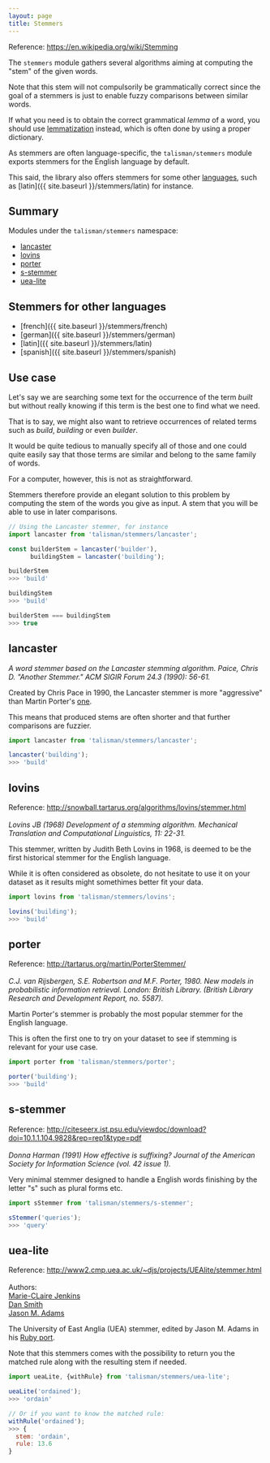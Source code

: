 ```yaml
---
layout: page
title: Stemmers
---
```


<span class="marginnote">
  Reference: <a href="https://en.wikipedia.org/wiki/Stemming">https://en.wikipedia.org/wiki/Stemming</a>
</span>

The `stemmers` module gathers several algorithms aiming at computing the "stem" of the given words.

Note that this stem will not compulsorily be grammatically correct since the goal of a stemmers is just to enable fuzzy comparisons between similar words.

If what you need is to obtain the correct grammatical *lemma* of a word, you should use [lemmatization](https://en.wikipedia.org/wiki/Stemming#Lemmatisation_algorithms) instead, which is often done by using a proper dictionary.

As stemmers are often language-specific, the `talisman/stemmers` module exports stemmers for the English language by default.

This said, the library also offers stemmers for some other [languages](#languages), such as [latin]({{ site.baseurl }}/stemmers/latin) for instance.

## Summary

Modules under the `talisman/stemmers` namespace:

* [lancaster](#lancaster)
* [lovins](#lovins)
* [porter](#porter)
* [s-stemmer](#s-stemmer)
* [uea-lite](#uea-lite)

<h2 id="languages">Stemmers for other languages</h2>

* [french]({{ site.baseurl }}/stemmers/french)
* [german]({{ site.baseurl }}/stemmers/german)
* [latin]({{ site.baseurl }}/stemmers/latin)
* [spanish]({{ site.baseurl }}/stemmers/spanish)

## Use case

Let's say we are searching some text for the occurrence of the term *built* but without really knowing if this term is the best one to find what we need.

That is to say, we might also want to retrieve occurrences of related terms such as *build*, *building* or even *builder*.

It would be quite tedious to manually specify all of those and one could quite easily say that those terms are similar and belong to the same family of words.

For a computer, however, this is not as straightforward.

Stemmers therefore provide an elegant solution to this problem by computing the stem of the words you give as input. A stem that you will be able to use in later comparisons.

```js
// Using the Lancaster stemmer, for instance
import lancaster from 'talisman/stemmers/lancaster';

const builderStem = lancaster('builder'),
      buildingStem = lancaster('building');

builderStem
>>> 'build'

buildingStem
>>> 'build'

builderStem === buildingStem
>>> true
```

<h2 id="lancaster">lancaster</h2>

<span class="marginnote">
  <em>A word stemmer based on the Lancaster stemming algorithm. Paice, Chris D. "Another Stemmer." ACM SIGIR Forum 24.3 (1990): 56-61.</em>
</span>

Created by Chris Pace in 1990, the Lancaster stemmer is more "aggressive" than Martin Porter's [one](#porter).

This means that produced stems are often shorter and that further comparisons are fuzzier.

```js
import lancaster from 'talisman/stemmers/lancaster';

lancaster('building');
>>> 'build'
```

<div id="lancaster-mount"></div>

<h2 id="lovins">lovins</h2>

<span class="marginnote">
  Reference: <a href="http://snowball.tartarus.org/algorithms/lovins/stemmer.html">http://snowball.tartarus.org/algorithms/lovins/stemmer.html</a><br><br>
</span>

<span class="marginnote">
  <em>Lovins JB (1968) Development of a stemming algorithm. Mechanical Translation and Computational Linguistics, 11: 22-31.</em>
</span>

This stemmer, written by Judith Beth Lovins in 1968, is deemed to be the first historical stemmer for the English language.

While it is often considered as obsolete, do not hesitate to use it on your dataset as it results might somethimes better fit your data.

```js
import lovins from 'talisman/stemmers/lovins';

lovins('building');
>>> 'build'
```

<div id="lovins-mount"></div>

<h2 id="porter">porter</h2>

<span class="marginnote">
  Reference: <a href="http://tartarus.org/martin/PorterStemmer/">http://tartarus.org/martin/PorterStemmer/</a><br><br>
</span>

<span class="marginnote">
  <em>C.J. van Rijsbergen, S.E. Robertson and M.F. Porter, 1980. New models in probabilistic information retrieval. London: British Library. (British Library Research and Development Report, no. 5587).</em>
</span>

Martin Porter's stemmer is probably the most popular stemmer for the English language.

This is often the first one to try on your dataset to see if stemming is relevant for your use case.

```js
import porter from 'talisman/stemmers/porter';

porter('building');
>>> 'build'
```

<div id="porter-mount"></div>

<h2 id="s-stemmer">s-stemmer</h2>

<span class="marginnote">
  Reference: <a href="http://citeseerx.ist.psu.edu/viewdoc/download?doi=10.1.1.104.9828&rep=rep1&type=pdf">http://citeseerx.ist.psu.edu/viewdoc/download?doi=10.1.1.104.9828&rep=rep1&type=pdf</a><br><br>
</span>

<span class="marginnote">
  <em>Donna Harman (1991) How effective is suffixing? Journal of the American Society for Information Science (vol. 42 issue 1).</em>
</span>

Very minimal stemmer designed to handle a English words finishing by the letter "s" such as plural forms etc.

```js
import sStemmer from 'talisman/stemmers/s-stemmer';

sStemmer('queries');
>>> 'query'
```

<div id="s-stemmer-mount"></div>

<h2 id="uea-lite">uea-lite</h2>

<span class="marginnote">
  Reference: <a href="http://www2.cmp.uea.ac.uk/~djs/projects/UEAlite/stemmer.html">http://www2.cmp.uea.ac.uk/~djs/projects/UEAlite/stemmer.html</a><br><br>
</span>

<span class="marginnote">
  Authors:<br><u>Marie-CLaire Jenkins</u><br><u>Dan Smith</u><br><a href="http://github.com/ealdent">Jason M. Adams</a>
</span>

The University of East Anglia (UEA) stemmer, edited by Jason M. Adams in his [Ruby port](http://github.com/ealdent/uea-stemmer).

Note that this stemmers comes with the possibility to return you the matched rule along with the resulting stem if needed.

```js
import ueaLite, {withRule} from 'talisman/stemmers/uea-lite';

ueaLite('ordained');
>>> 'ordain'

// Or if you want to know the matched rule:
withRule('ordained');
>>> {
  stem: 'ordain',
  rule: 13.6
}
```

<div id="uea-lite-mount"></div>

<script src="{{ site.baseurl }}/assets/dist/stemmers.js"></script>

